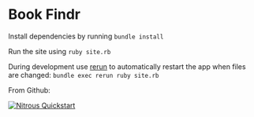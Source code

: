 # Book Findr

Install dependencies by running `bundle install`

Run the site using `ruby site.rb`

During development use [rerun](https://github.com/alexch/rerun) to automatically restart the app when files are changed: `bundle exec rerun ruby site.rb`


From Github:

[![Nitrous Quickstart](https://nitrous-image-icons.s3.amazonaws.com/quickstart.svg)](https://www.nitrous.io/quickstart)
